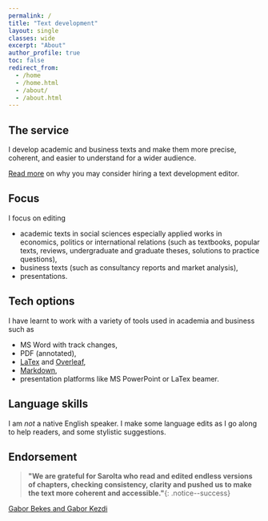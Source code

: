 ```yaml
---
permalink: /
title: "Text development"
layout: single
classes: wide
excerpt: "About"
author_profile: true
toc: false
redirect_from:
  - /home
  - /home.html
  - /about/
  - /about.html
---
```





## The service

I develop academic and business texts and make them more precise, coherent, and easier to understand for a wider audience.   

[Read more](whydevelop) on why you may consider hiring a text development editor. 

## Focus

I focus on editing
* academic texts in social sciences especially applied works in economics, politics or international relations (such as textbooks, popular texts, reviews, undergraduate and graduate theses, solutions to practice questions),  
* business texts (such as consultancy reports and market analysis),  
* presentations.  	

## Tech options
I have learnt to work with a variety of tools used in academia and business such as 
* MS Word with track changes, 
* PDF (annotated),
* [LaTex](https://www.latex-project.org/) and [Overleaf](www.overleaf.com),    
* [Markdown](https://en.wikipedia.org/wiki/Markdown),  
* presentation platforms like MS PowerPoint or LaTex beamer.  

## Language skills

I am *not* a native English speaker. I make some language edits as I go along to help readers, and some stylistic suggestions.  


## Endorsement

>**"We are grateful for Sarolta who read and edited endless versions of chapters, checking consistency, clarity and pushed us to make the text more coherent and accessible."**{: .notice--success}

[Gabor Bekes and Gabor Kezdi](https://gabors-data-analysis.com/)



